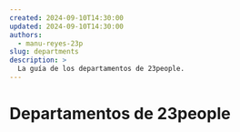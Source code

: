 ```yaml
---
created: 2024-09-10T14:30:00
updated: 2024-09-10T14:30:00
authors:
  - manu-reyes-23p
slug: departments
description: >
  La guía de los departamentos de 23people.
---
```


# Departamentos de 23people
